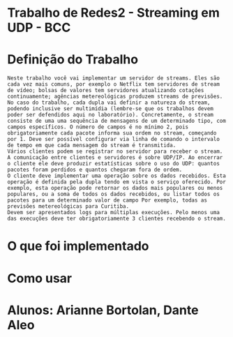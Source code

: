 # Trabalho de Redes2 - Streaming em UDP - BCC


# Definição do Trabalho

    Neste trabalho você vai implementar um servidor de streams. Eles são cada vez mais comuns, por exemplo o Netflix tem servidores de stream de vídeo; bolsas de valores tem servidores atualizando cotações continuamente; agências metereológicas produzem streams de previsões.
    No caso do trabalho, cada dupla vai definir a natureza do stream, podendo inclusive ser multimídia (lembre-se que os trabalhos devem poder ser defendidos aqui no laboratório). Concretamente, o stream consiste de uma uma sequência de mensagens de um determinado tipo, com campos específicos. O número de campos é no mínimo 2, pois obrigatoriamente cada pacote informa sua ordem no stream, começando por 1. Deve ser possível configurar via linha de comando o intervalo de tempo em que cada mensagem do stream é transmitida.
    Vários clientes podem se registrar no servidor para receber o stream. A comunicação entre clientes e servidores é sobre UDP/IP. Ao encerrar o cliente ele deve produzir estatísticas sobre o uso do UDP: quantos pacotes foram perdidos e quantos chegaram fora de ordem.
    O cliente deve implementar uma operação sobre os dados recebidos. Esta operação é definida pela dupla tendo em vista o serviço oferecido. Por exemplo, esta operação pode retornar os dados mais populares ou menos populares, ou a soma de todos os dados recebidos, ou listar todos os pacotes para um determinado valor de campo Por exemplo, todas as previsões metereológicas para Curitiba.
    Devem ser apresentados logs para múltiplas execuções. Pelo menos uma das execuções deve ter obrigatoriamente 3 clientes recebendo o stream.

# O que foi implementado



# Como usar


# Alunos: Arianne Bortolan, Dante Aleo
